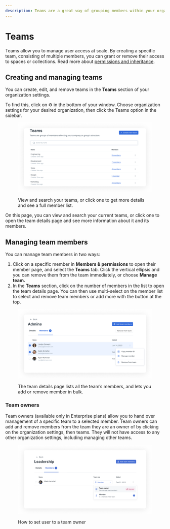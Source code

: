 ```yaml
---
description: Teams are a great way of grouping members within your organization.
---
```


# Teams

Teams allow you to manage user access at scale. By creating a specific team, consisting of multiple members, you can grant or remove their access to spaces or collections. Read more about [permissions and inheritance](permissions-and-inheritance.md).

## Creating and managing teams

You can create, edit, and remove teams in the **Teams** section of your organization settings.&#x20;

To find this, click on :gear: in the bottom of your window. Choose organization settings for your desired organization, then click the Teams option in the sidebar.

<div data-full-width="true">

<figure><img src="../../.gitbook/assets/teams.png" alt="A screenshot showing the teams menu in GitBook’s organization settings. There is a search bar at the top, and four teams are visible, alongside the number of members in each."><figcaption><p>View and search your teams, or click one to get more details and see a full member list.</p></figcaption></figure>

</div>

On this page, you can view and search your current teams, or click one to open the team details page and see more information about it and its members.&#x20;

## Managing team members

You can manage team members in two ways:

1. Click on a specific member in **Members & permissions** to open their member page, and select the **Teams** tab. Click the vertical ellipsis and you can remove them from the team immediately, or choose **Manage team.**
2. In the **Teams** section, click on the number of members in the list to open the team details page.  You can then use multi-select on the member list to select and remove team members or add more with the button at the top.

<div data-full-width="true">

<figure><img src="../../.gitbook/assets/team-lists.png" alt="A screenshot showing a team settings page. It shows a list of team members, and two of them are currently selected. The options menu is open on the right-hand side, showing available options for selected members."><figcaption><p>The team details page lists all the team’s members, and lets you add or remove member in bulk.</p></figcaption></figure>

</div>

### Team owners

Team owners (available only in Enterprise plans) allow you to hand over management of a specific team to a selected member. Team owners can add and remove members from the team they are an owner of by clicking on the organization settings, then teams. They will not have access to any other organization settings, including managing other teams.&#x20;

<div data-full-width="true">

<figure><img src="../../.gitbook/assets/team-owner.png" alt=""><figcaption><p>How to set user to a team owner </p></figcaption></figure>

</div>
